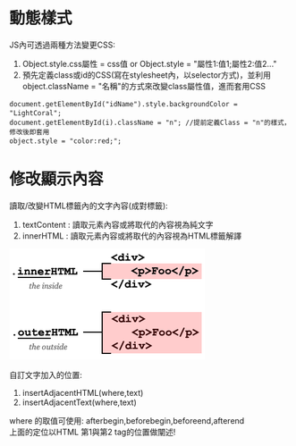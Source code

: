 # 動態樣式
JS內可透過兩種方法變更CSS:
1. Object.style.css屬性 = css值 or Object.style = "屬性1:值1;屬性2:值2..."
2. 預先定義class或id的CSS(寫在stylesheet內，以selector方式)，並利用object.className = "名稱"的方式來改變class屬性值，進而套用CSS

```
document.getElementById("idName").style.backgroundColor = "LightCoral";
document.getElementById(i).className = "n"; //提前定義Class = "n"的樣式，修改後即套用
object.style = "color:red;";
```

# 修改顯示內容
讀取/改變HTML標籤內的文字內容(成對標籤):
1. textContent : 讀取元素內容或將取代的內容視為純文字
2. innerHTML : 讀取元素內容或將取代的內容視為HTML標籤解譯

![Image](https://github.com/EnasVen/JavaScript/blob/main/inner_outer.png)

自訂文字加入的位置:
1. insertAdjacentHTML(where,text)
2. insertAdjacentText(where,text)

where 的取值可使用: afterbegin,beforebegin,beforeend,afterend  
上面的定位以HTML 第1與第2 tag的位置做闡述!  

